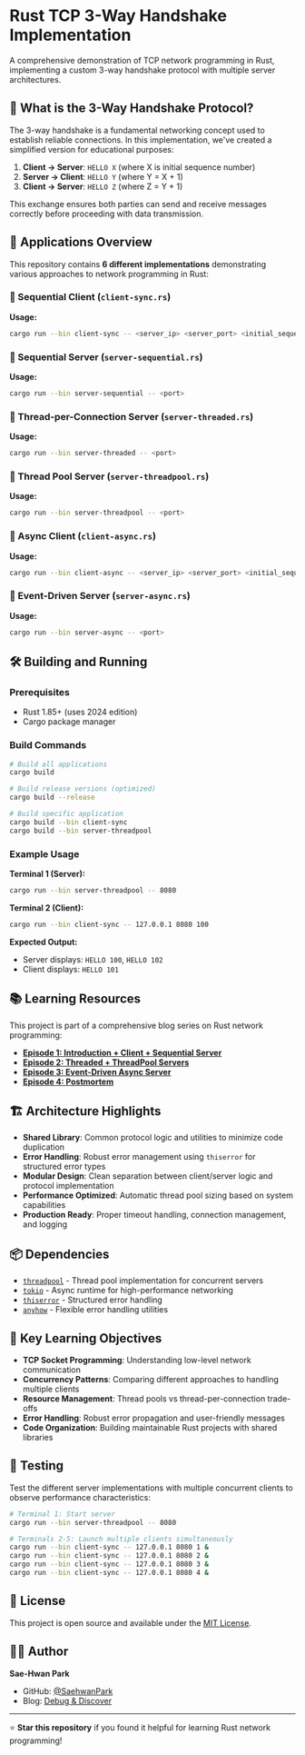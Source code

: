 # Rust TCP 3-Way Handshake Implementation

A comprehensive demonstration of TCP network programming in Rust, implementing a custom 3-way handshake protocol with multiple server architectures.

## 🤝 What is the 3-Way Handshake Protocol?

The 3-way handshake is a fundamental networking concept used to establish reliable connections. In this implementation, we've created a simplified version for educational purposes:

1. **Client → Server**: `HELLO X` (where X is initial sequence number)
2. **Server → Client**: `HELLO Y` (where Y = X + 1)
3. **Client → Server**: `HELLO Z` (where Z = Y + 1)

This exchange ensures both parties can send and receive messages correctly before proceeding with data transmission.

## 🚀 Applications Overview

This repository contains **6 different implementations** demonstrating various approaches to network programming in Rust:

### 🔹 Sequential Client (`client-sync.rs`)

**Usage:**
```bash
cargo run --bin client-sync -- <server_ip> <server_port> <initial_sequence>
```

### 🔹 Sequential Server (`server-sequential.rs`)

**Usage:**
```bash
cargo run --bin server-sequential -- <port>
```

### 🔹 Thread-per-Connection Server (`server-threaded.rs`)

**Usage:**
```bash
cargo run --bin server-threaded -- <port>
```

### 🔹 Thread Pool Server (`server-threadpool.rs`)

**Usage:**
```bash
cargo run --bin server-threadpool -- <port>
```

### 🔹 Async Client (`client-async.rs`)

**Usage:**
```bash
cargo run --bin client-async -- <server_ip> <server_port> <initial_sequence>
```

### 🔹 Event-Driven Server (`server-async.rs`)

**Usage:**
```bash
cargo run --bin server-async -- <port>
```


## 🛠️ Building and Running

### Prerequisites
- Rust 1.85+ (uses 2024 edition)
- Cargo package manager

### Build Commands
```bash
# Build all applications
cargo build

# Build release versions (optimized)
cargo build --release

# Build specific application
cargo build --bin client-sync
cargo build --bin server-threadpool
```

### Example Usage
**Terminal 1 (Server):**
```bash
cargo run --bin server-threadpool -- 8080
```

**Terminal 2 (Client):**
```bash
cargo run --bin client-sync -- 127.0.0.1 8080 100
```

**Expected Output:**
- Server displays: `HELLO 100`, `HELLO 102`
- Client displays: `HELLO 101`

## 📚 Learning Resources

This project is part of a comprehensive blog series on Rust network programming:

- **[Episode 1: Introduction + Client + Sequential Server](https://debugndiscover.netlify.app/posts/rust-handshake-ep1/)**
- **[Episode 2: Threaded + ThreadPool Servers](https://debugndiscover.netlify.app/posts/rust-handshake-ep2/)**
- **[Episode 3: Event-Driven Async Server](https://debugndiscover.netlify.app/posts/rust-handshake-ep3/)**
- **[Episode 4: Postmortem](https://debugndiscover.netlify.app/posts/rust-handshake-ep4/)**

## 🏗️ Architecture Highlights

- **Shared Library**: Common protocol logic and utilities to minimize code duplication
- **Error Handling**: Robust error management using `thiserror` for structured error types
- **Modular Design**: Clean separation between client/server logic and protocol implementation
- **Performance Optimized**: Automatic thread pool sizing based on system capabilities
- **Production Ready**: Proper timeout handling, connection management, and logging

## 📦 Dependencies

- [`threadpool`](https://crates.io/crates/threadpool) - Thread pool implementation for concurrent servers
- [`tokio`](https://crates.io/crates/tokio) - Async runtime for high-performance networking
- [`thiserror`](https://crates.io/crates/thiserror) - Structured error handling
- [`anyhow`](https://crates.io/crates/anyhow) - Flexible error handling utilities

## 🎯 Key Learning Objectives

- **TCP Socket Programming**: Understanding low-level network communication
- **Concurrency Patterns**: Comparing different approaches to handling multiple clients
- **Resource Management**: Thread pools vs thread-per-connection trade-offs
- **Error Handling**: Robust error propagation and user-friendly messages
- **Code Organization**: Building maintainable Rust projects with shared libraries

## 🔧 Testing

Test the different server implementations with multiple concurrent clients to observe performance characteristics:

```bash
# Terminal 1: Start server
cargo run --bin server-threadpool -- 8080

# Terminals 2-5: Launch multiple clients simultaneously
cargo run --bin client-sync -- 127.0.0.1 8080 1 &
cargo run --bin client-sync -- 127.0.0.1 8080 2 &
cargo run --bin client-sync -- 127.0.0.1 8080 3 &
cargo run --bin client-sync -- 127.0.0.1 8080 4 &
```

## 📄 License

This project is open source and available under the [MIT License](LICENSE).

## 👨‍💻 Author

**Sae-Hwan Park**
- GitHub: [@SaehwanPark](https://github.com/SaehwanPark)
- Blog: [Debug & Discover](https://debugndiscover.netlify.app/)

---

⭐ **Star this repository** if you found it helpful for learning Rust network programming!
